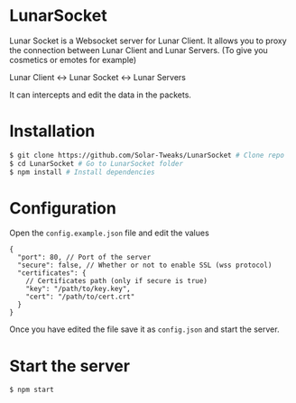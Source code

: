 # LunarSocket

Lunar Socket is a Websocket server for Lunar Client.
It allows you to proxy the connection between Lunar Client and Lunar Servers. (To give you cosmetics or emotes for example)

Lunar Client <-> Lunar Socket <-> Lunar Servers

It can intercepts and edit the data in the packets.

# Installation
```bash
$ git clone https://github.com/Solar-Tweaks/LunarSocket # Clone repo
$ cd LunarSocket # Go to LunarSocket folder
$ npm install # Install dependencies
```

# Configuration
Open the `config.example.json` file and edit the values
```jsonc
{
  "port": 80, // Port of the server
  "secure": false, // Whether or not to enable SSL (wss protocol)
  "certificates": {
    // Certificates path (only if secure is true)
    "key": "/path/to/key.key",
    "cert": "/path/to/cert.crt"
  }
}
```
Once you have edited the file save it as `config.json` and start the server.

# Start the server
```bash
$ npm start
```